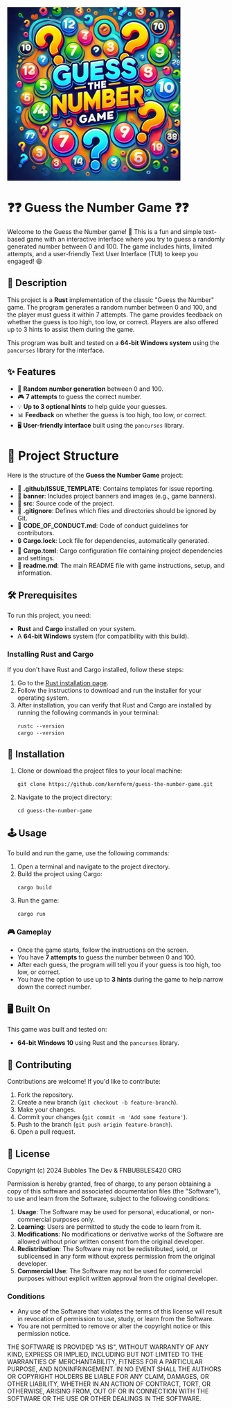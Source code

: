 <img src="https://github.com/KernFerm/rust-guessing-game/blob/main/banner/Guess_The_Number_Game-logo.png" alt="Guess The Number Game" width="400"/>

# ❓❓ Guess the Number Game ❓❓ 

Welcome to the Guess the Number game! 🎉 This is a fun and simple text-based game with an interactive interface where you try to guess a randomly generated number between 0 and 100. The game includes hints, limited attempts, and a user-friendly Text User Interface (TUI) to keep you engaged! 😄

## 📜 Description

This project is a **Rust** implementation of the classic "Guess the Number" game. The program generates a random number between 0 and 100, and the player must guess it within 7 attempts. The game provides feedback on whether the guess is too high, too low, or correct. Players are also offered up to 3 hints to assist them during the game.

This program was built and tested on a **64-bit Windows system** using the `pancurses` library for the interface.

## ✨ Features

- 🎲 **Random number generation** between 0 and 100.
- 🎮 **7 attempts** to guess the correct number.
- 💡 **Up to 3 optional hints** to help guide your guesses.
- 📊 **Feedback** on whether the guess is too high, too low, or correct.
- 🖥️ **User-friendly interface** built using the `pancurses` library.

# 📁 Project Structure

Here is the structure of the **Guess the Number Game** project:

- 📂 **.github/ISSUE_TEMPLATE**: Contains templates for issue reporting.
- 📂 **banner**: Includes project banners and images (e.g., game banners).
- 📂 **src**: Source code of the project.
- 📄 **.gitignore**: Defines which files and directories should be ignored by Git.
- 📜 **CODE_OF_CONDUCT.md**: Code of conduct guidelines for contributors.
- 🔒 **Cargo.lock**: Lock file for dependencies, automatically generated.
- 📄 **Cargo.toml**: Cargo configuration file containing project dependencies and settings.
- 📄 **readme.md**: The main README file with game instructions, setup, and information.

## 🛠️ Prerequisites

To run this project, you need:
- **Rust** and **Cargo** installed on your system.
- A **64-bit Windows** system (for compatibility with this build).

### Installing Rust and Cargo

If you don't have Rust and Cargo installed, follow these steps:

1. Go to the [Rust installation page](https://www.rust-lang.org/tools/install).
2. Follow the instructions to download and run the installer for your operating system.
3. After installation, you can verify that Rust and Cargo are installed by running the following commands in your terminal:
    ```
    rustc --version
    cargo --version
    ```

## 🚀 Installation

1. Clone or download the project files to your local machine:
    ```
    git clone https://github.com/kernferm/guess-the-number-game.git
    ```
2. Navigate to the project directory:
    ```
    cd guess-the-number-game
    ```

## 🕹️ Usage

To build and run the game, use the following commands:

1. Open a terminal and navigate to the project directory.
2. Build the project using Cargo:
    ```
    cargo build
    ```
3. Run the game:
    ```
    cargo run
    ```

### 🎮 Gameplay

- Once the game starts, follow the instructions on the screen.
- You have **7 attempts** to guess the number between 0 and 100.
- After each guess, the program will tell you if your guess is too high, too low, or correct.
- You have the option to use up to **3 hints** during the game to help narrow down the correct number.

## 🖥️ Built On

This game was built and tested on:
- **64-bit Windows 10** using Rust and the `pancurses` library.

## 🤝 Contributing

Contributions are welcome! If you'd like to contribute:

1. Fork the repository.
2. Create a new branch (`git checkout -b feature-branch`).
3. Make your changes.
4. Commit your changes (`git commit -m 'Add some feature'`).
5. Push to the branch (`git push origin feature-branch`).
6. Open a pull request.

## 📄 License

Copyright (c) 2024 Bubbles The Dev & FNBUBBLES420 ORG

Permission is hereby granted, free of charge, to any person obtaining a copy
of this software and associated documentation files (the "Software"), to use
and learn from the Software, subject to the following conditions:

1. **Usage**: The Software may be used for personal, educational, or non-commercial purposes only.
2. **Learning**: Users are permitted to study the code to learn from it.
3. **Modifications**: No modifications or derivative works of the Software are allowed without prior written consent from the original developer.
4. **Redistribution**: The Software may not be redistributed, sold, or sublicensed in any form without express permission from the original developer.
5. **Commercial Use**: The Software may not be used for commercial purposes without explicit written approval from the original developer.

### Conditions

- Any use of the Software that violates the terms of this license will result in revocation of permission to use, study, or learn from the Software.
- You are not permitted to remove or alter the copyright notice or this permission notice.

THE SOFTWARE IS PROVIDED "AS IS", WITHOUT WARRANTY OF ANY KIND, EXPRESS OR
IMPLIED, INCLUDING BUT NOT LIMITED TO THE WARRANTIES OF MERCHANTABILITY,
FITNESS FOR A PARTICULAR PURPOSE, AND NONINFRINGEMENT. IN NO EVENT SHALL THE
AUTHORS OR COPYRIGHT HOLDERS BE LIABLE FOR ANY CLAIM, DAMAGES, OR OTHER
LIABILITY, WHETHER IN AN ACTION OF CONTRACT, TORT, OR OTHERWISE, ARISING FROM,
OUT OF OR IN CONNECTION WITH THE SOFTWARE OR THE USE OR OTHER DEALINGS IN THE
SOFTWARE.
